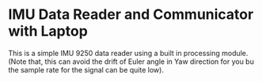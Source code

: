 # IMU Data Reader and Communicator with Laptop
This is a simple IMU 9250 data reader using a built in processing module. (Note that, this can avoid the drift of Euler angle in Yaw direction for you bu the sample rate for the signal can be quite low).
